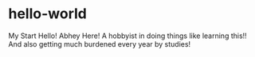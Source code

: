 # hello-world
My Start
Hello! 
Abhey Here! A hobbyist in doing things like learning this!! And also getting much burdened every year by studies!
